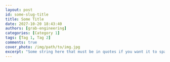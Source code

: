 ```yaml
---
layout: post
id: some-slug-title
title: Some Title
date: 2027-10-20 18:43:40
authors: [grab-engineering]
categories: [Category 1]
tags: [Tag 1, Tag 2]
comments: true
cover_photo: /img/path/to/img.jpg
excerpt: "Some string here that must be in quotes if you want it to span across multiple lines."
---
```


